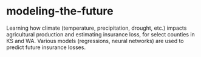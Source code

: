 # modeling-the-future
Learning how climate (temperature, precipitation, drought, etc.) impacts agricultural production and estimating insurance loss, for select counties in KS and WA. Various models (regressions, neural networks) are used to predict future insurance losses.
